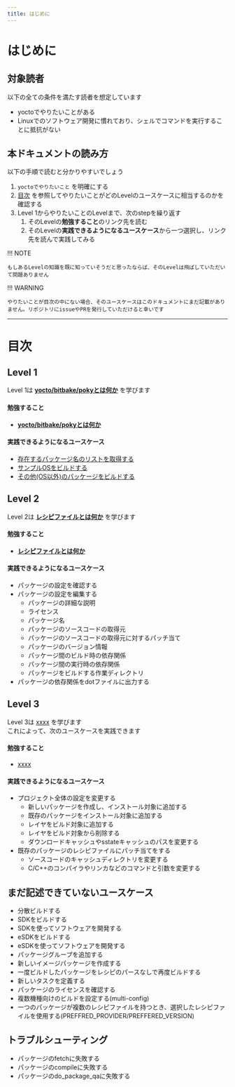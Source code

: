 ```yaml
---
title: はじめに
---
```


# はじめに

## 対象読者

以下の全ての条件を満たす読者を想定しています  

* yoctoでやりたいことがある
* Linuxでのソフトウェア開発に慣れており、シェルでコマンドを実行することに抵抗がない

## 本ドキュメントの読み方

以下の手順で読むと分かりやすいでしょう  

1. `yoctoでやりたいこと` を明確にする
1. [目次](#目次) を参照してやりたいことがどのLevelのユースケースに相当するのかを確認する
1. Level 1からやりたいことのLevelまで、次のstepを繰り返す
    1. そのLevelの**勉強すること**のリンク先を読む  
    1. そのLevelの**実践できるようになるユースケース**から一つ選択し、リンク先を読んで実践してみる

!!! NOTE

    もしあるLevelの知識を既に知っていそうだと思ったならば、そのLevelは飛ばしていただいて問題ありません  


!!! WARNING

    やりたいことが目次の中にない場合、そのユースケースはこのドキュメントにまだ記載がありません。リポジトリにissueやPRを発行していただけると幸いです  

---

<a id="目次"></a>
# 目次

## Level 1
Level 1は [**yocto/bitbake/pokyとは何か**](./level-1/preamble.md) を学びます  

#### 勉強すること

* [**yocto/bitbake/pokyとは何か**](./level-1/preamble.md)

#### 実践できるようになるユースケース

* [存在するパッケージ名のリストを取得する](./level-1/usecase/01-get-pakcage-list.md)
* [サンプルOSをビルドする](./level-1/usecase/02-build-sample-os.md)
* [その他(OS以外)のパッケージをビルドする](./level-1/usecase/03-build-package.md)


## Level 2
Level 2は [**レシピファイルとは何か**](./level-2/preamble.md) を学びます  

#### 勉強すること

* [**レシピファイルとは何か**](./level-2/preamble.md)

#### 実践できるようになるユースケース

* パッケージの設定を確認する
* パッケージの設定を編集する
    * パッケージの詳細な説明
    * ライセンス
    * パッケージ名
    * パッケージのソースコードの取得元
    * パッケージのソースコードの取得元に対するパッチ当て
    * パッケージのバージョン情報
    * パッケージ間のビルド時の依存関係
    * パッケージ間の実行時の依存関係
    * パッケージをビルドする作業ディレクトリ
* パッケージの依存関係をdotファイルに出力する


## Level 3
Level 3は [xxxx](????) を学びます  
これによって、次のユースケースを実践できます  

#### 勉強すること

* [xxxx](????) 

#### 実践できるようになるユースケース

* プロジェクト全体の設定を変更する
    * 新しいパッケージを作成し、インストール対象に追加する
    * 既存のパッケージをインストール対象に追加する
    * レイヤをビルド対象に追加する
    * レイヤをビルド対象から削除する
    * ダウンロードキャッシュやsstateキャッシュのパスを変更する
* 既存のパッケージのレシピファイルにパッチ当てをする
    * ソースコードのキャッシュディレクトリを変更する
    * C/C++のコンパイラやリンカなどのコマンドと引数を変更する


## まだ記述できていないユースケース
* 分散ビルドする
* SDKをビルドする
* SDKを使ってソフトウェアを開発する
* eSDKをビルドする
* eSDKを使ってソフトウェアを開発する
* パッケージグループを追加する
* 新しいイメージパッケージを作成する
* 一度ビルドしたパッケージをレシピのパースなしで再度ビルドする
* 新しいタスクを定義する
* パッケージのライセンスを確認する
* 複数機種向けのビルドを設定する(multi-config)
* 一つのパッケージが複数のレシピファイルを持つとき、選択したレシピファイルを使用する(PREFFRED_PROVIDER/PREFFERED_VERSION)

## トラブルシューティング
* パッケージのfetchに失敗する
* パッケージのcompileに失敗する
* パッケージのdo_package_qaに失敗する